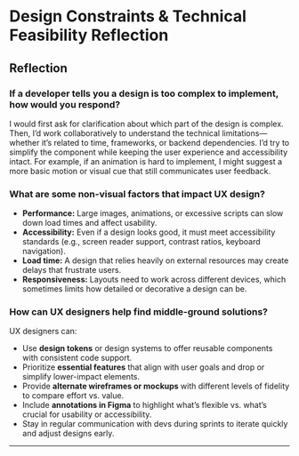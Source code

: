 #  Design Constraints & Technical Feasibility Reflection

##  Reflection

### If a developer tells you a design is too complex to implement, how would you respond?

I would first ask for clarification about which part of the design is complex. Then, I’d work collaboratively to understand the technical limitations—whether it’s related to time, frameworks, or backend dependencies. I’d try to simplify the component while keeping the user experience and accessibility intact. For example, if an animation is hard to implement, I might suggest a more basic motion or visual cue that still communicates user feedback.

###  What are some non-visual factors that impact UX design?

- **Performance:** Large images, animations, or excessive scripts can slow down load times and affect usability.
- **Accessibility:** Even if a design looks good, it must meet accessibility standards (e.g., screen reader support, contrast ratios, keyboard navigation).
- **Load time:** A design that relies heavily on external resources may create delays that frustrate users.
- **Responsiveness:** Layouts need to work across different devices, which sometimes limits how detailed or decorative a design can be.

###  How can UX designers help find middle-ground solutions?

UX designers can:
- Use **design tokens** or design systems to offer reusable components with consistent code support.
- Prioritize **essential features** that align with user goals and drop or simplify lower-impact elements.
- Provide **alternate wireframes or mockups** with different levels of fidelity to compare effort vs. value.
- Include **annotations in Figma** to highlight what’s flexible vs. what’s crucial for usability or accessibility.
- Stay in regular communication with devs during sprints to iterate quickly and adjust designs early.

---
